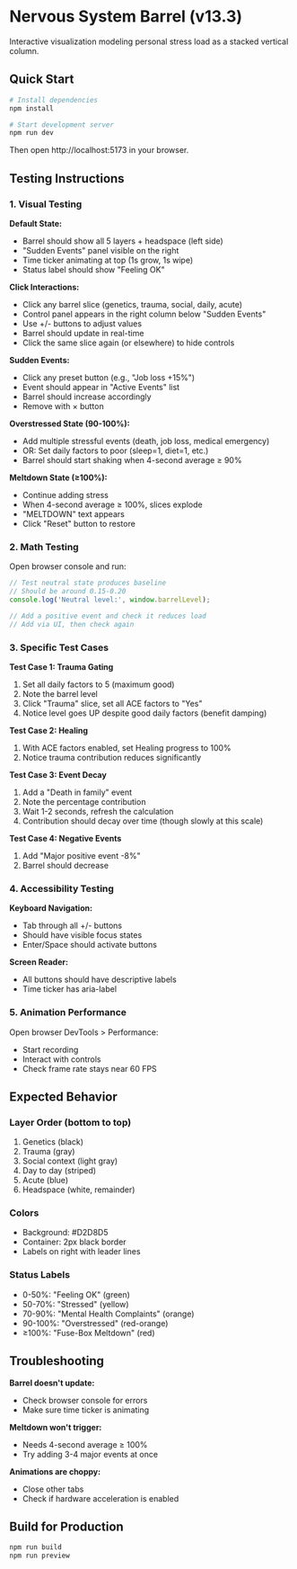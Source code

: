 # Nervous System Barrel (v13.3)

Interactive visualization modeling personal stress load as a stacked vertical column.

## Quick Start

```bash
# Install dependencies
npm install

# Start development server
npm run dev
```

Then open http://localhost:5173 in your browser.

## Testing Instructions

### 1. Visual Testing

**Default State:**
- Barrel should show all 5 layers + headspace (left side)
- "Sudden Events" panel visible on the right
- Time ticker animating at top (1s grow, 1s wipe)
- Status label should show "Feeling OK"

**Click Interactions:**
- Click any barrel slice (genetics, trauma, social, daily, acute)
- Control panel appears in the right column below "Sudden Events"
- Use +/- buttons to adjust values
- Barrel should update in real-time
- Click the same slice again (or elsewhere) to hide controls

**Sudden Events:**
- Click any preset button (e.g., "Job loss +15%")
- Event should appear in "Active Events" list
- Barrel should increase accordingly
- Remove with × button

**Overstressed State (90-100%):**
- Add multiple stressful events (death, job loss, medical emergency)
- OR: Set daily factors to poor (sleep=1, diet=1, etc.)
- Barrel should start shaking when 4-second average ≥ 90%

**Meltdown State (≥100%):**
- Continue adding stress
- When 4-second average ≥ 100%, slices explode
- "MELTDOWN" text appears
- Click "Reset" button to restore

### 2. Math Testing

Open browser console and run:

```javascript
// Test neutral state produces baseline
// Should be around 0.15-0.20
console.log('Neutral level:', window.barrelLevel);

// Add a positive event and check it reduces load
// Add via UI, then check again
```

### 3. Specific Test Cases

**Test Case 1: Trauma Gating**
1. Set all daily factors to 5 (maximum good)
2. Note the barrel level
3. Click "Trauma" slice, set all ACE factors to "Yes"
4. Notice level goes UP despite good daily factors (benefit damping)

**Test Case 2: Healing**
1. With ACE factors enabled, set Healing progress to 100%
2. Notice trauma contribution reduces significantly

**Test Case 3: Event Decay**
1. Add a "Death in family" event
2. Note the percentage contribution
3. Wait 1-2 seconds, refresh the calculation
4. Contribution should decay over time (though slowly at this scale)

**Test Case 4: Negative Events**
1. Add "Major positive event -8%"
2. Barrel should decrease

### 4. Accessibility Testing

**Keyboard Navigation:**
- Tab through all +/- buttons
- Should have visible focus states
- Enter/Space should activate buttons

**Screen Reader:**
- All buttons should have descriptive labels
- Time ticker has aria-label

### 5. Animation Performance

Open browser DevTools > Performance:
- Start recording
- Interact with controls
- Check frame rate stays near 60 FPS

## Expected Behavior

### Layer Order (bottom to top)
1. Genetics (black)
2. Trauma (gray)
3. Social context (light gray)
4. Day to day (striped)
5. Acute (blue)
6. Headspace (white, remainder)

### Colors
- Background: #D2D8D5
- Container: 2px black border
- Labels on right with leader lines

### Status Labels
- 0-50%: "Feeling OK" (green)
- 50-70%: "Stressed" (yellow)
- 70-90%: "Mental Health Complaints" (orange)
- 90-100%: "Overstressed" (red-orange)
- ≥100%: "Fuse-Box Meltdown" (red)

## Troubleshooting

**Barrel doesn't update:**
- Check browser console for errors
- Make sure time ticker is animating

**Meltdown won't trigger:**
- Needs 4-second average ≥ 100%
- Try adding 3-4 major events at once

**Animations are choppy:**
- Close other tabs
- Check if hardware acceleration is enabled

## Build for Production

```bash
npm run build
npm run preview
```
